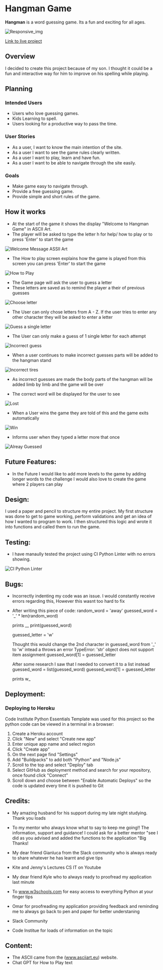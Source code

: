 
# **Hangman Game**

**Hangman** is a word guessing game. Its a fun and exciting for all ages. 

![Responsive_img](assets/screenshots/Screenshot_responsive.png )

[Link to live project](https://hangman-ayisha-95e25d9ad6cd.herokuapp.com/)

## Overview 

 I decided to create this project because of my son. I thought it could be a fun and interactive way for him to improve on his spelling while playing. 

## **Planning**

### **Intended Users**

* Users who love guessing games.
* Kids Learning to spell.
* Users looking for a productive way to pass the time.

### **User Stories**

* As a user, I want to know the main intention of the site.
* As a user I want to see the game rules clearly written.
* As a user I want to play, learn and have fun.
* As a user I want to be able to navigate through the site easily.

### **Goals**

* Make game easy to navigate through.
* Provide a free guessing game.
* Provide simple and short rules of the game.

## How it works

- At the start of the game it shows the display "Welcome to Hangman Game" in ASCII Art. 
- The player will be asked to type the letter h for help/ how to play or to press 'Enter' to start the game

![Welcome Message ASSII Art](assets/screenshots/Screenshot%20_welcome_screen.png)

- The How to play screen explains how the game is played from this screen you can press 'Enter' to start the game

![How to Play](assets/screenshots/Screenshot_how_to_play.png) 

- The Game page will ask the user to guess a letter 
- These letters are saved as to remind the player a their of previous guesses 

![Choose letter ](assets/screenshots/Screenshot_guess_letter_save.png)

- The User can only chose letters from A - Z. If the user tries to enter any other character they will be asked to enter a letter

![Guess a single letter](assets/screenshots/Screenshot_only_letters.png)

- The User can only make a guess of 1 single letter for each attempt 

![Incorrect guess](assets/screenshots/Screenshot_only_one_letter.png)

- When a user continues to make incorrect guesses parts will be added to the hangman stand 

![Incorrect tires ](assets/screenshots/Screenshot_stages.png) 

- As incorrect guesses are made the body parts of the hangman will be added limb by limb and the game will be over

- The correct word will be displayed for the user to see

![Lost](assets/screenshots/Screenshot_you_lost.png)

- When a User wins the game they are told of this and the game exits automatically

![Win](assets/screenshots/Screenshot_winning_screen.png)

- Informs user when they typed a letter more that once

![Alreay Guessed](assets/screenshots/Screenshot_already_guessed.png)

## Future Features:

- In the Future I would like to add more levels to the game by adding longer words to the challenge I would also love to create the game where 2 players can play 

## Design:

I used a paper and pencil to structure my entire project. My first structure was done to get to game working, perform validations and get an idea of how I wanted to program to work. I then structured this logic and wrote it into functions and called them to run the game.



## Testing:

- I have manaully tested the project using CI Python Linter with no errors showing. 

![CI Python Linter](assets/screenshots/Screenshot_ci_python.png)

## Bugs:

- Incorrectly indenting my code was an issue. I would constantly receive errors regarding this, However this wasnt too hard to fix


- After writing this piece of code:
    random_word = 'away'
    guessed_word = '_' * len(random_word)

    prints __
    print(guessed_word)

    guessed_letter = 'w'

    Thought this would change the 2nd character in guessed_word from '_' to 'w'
    intead a throws an error
    TypeError: 'str' object does not support item assignment
    guessed_word[1] = guessed_letter

    After some research I saw that I needed to convert it to a list instead
    guessed_word = list(guessed_word)
    guessed_word[1] = guessed_letter

    prints w_

## Deployment:

### **Deploying to Heroku**

Code Institute Python Essentials Template was used for this project so the python code can be viewed in a terminal in a browser:
1. Create a Heroku account
2. Click "New" and select "Create new app"
3. Enter unique app name and select region
4. Click "Create app"
5. On the next page find "Settings" 
6. Add "Buildpacks" to add both "Python" and "Node.js"
7. Scroll to the top and select "Deploy" tab
8. Select GitHub as deployment method and search for your repository, once found click "Connect"
9. Scroll down and choose between "Enable Automatic Deploys" so the code is updated every time it is pushed to Git

## Credits:

-  My amazing husband for his support during my late night studying. Thank you loads

- To my mentor who always know what to say to keep me going!! The information, support and guidance! I could ask for a better mentor "see I did as you advised and added the functions to the application "Big Thanks!

- My dear friend Gianluca from the Slack community who is always ready to share whatever he has learnt and give tips

- Kite and Jenny's Lectures CS IT on Youtube 

- My dear friend Kyle who to always ready to proofread my application last minute 

- To www.w3schools.com for easy access to everything Python at your finger tips

- Omar for proofreading my application providing feedback and reminding me to always go back to pen and paper for better understaning

- Slack Community 

- Code Institue for loads of information on the topic

## Content:

- The ASCII came from the (www.asciiart.eu) website. 
- Chat GPT for How to Play text